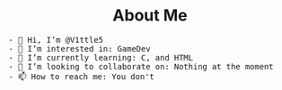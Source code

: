 <h1 align="center">About Me</h1>
<pre>
- 👋 Hi, I’m @V1ttle5
- 👀 I’m interested in: GameDev
- 🌱 I’m currently learning: C, and HTML
- 💞️ I’m looking to collaborate on: Nothing at the moment
- 📫 How to reach me: You don't
</pre>
<!---
V1ttle5/V1ttle5 is a ✨ special ✨ repository because its `README.md` (this file) appears on your GitHub profile.
You can click the Preview link to take a look at your changes.
--->
